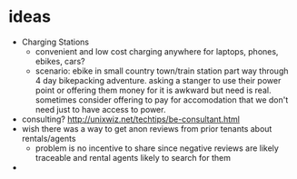 # ideas

- Charging Stations
  - convenient and low cost charging anywhere for laptops, phones, ebikes, cars?
  - scenario: ebike in small country town/train station part way through 4 day bikepacking adventure. asking a stanger to use their power point or offering them money for it is awkward but need is real. sometimes consider offering to pay for accomodation that we don't need just to have access to power.
- consulting? http://unixwiz.net/techtips/be-consultant.html
- wish there was a way to get anon reviews from prior tenants about rentals/agents
  -  problem is no incentive to share since negative reviews are likely traceable and rental agents likely to search for them
-  
